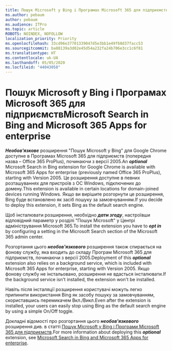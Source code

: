 ```yaml
---
title: Пошук Microsoft у Bing і Програмах Microsoft 365 для підприємств
ms.author: pebaum
author: pebaum
ms.audience: ITPro
ms.topic: article
ROBOTS: NOINDEX, NOFOLLOW
localization_priority: Priority
ms.openlocfilehash: 33cd96e37701339047d5e3bb1e49f60d37facc53
ms.sourcegitcommit: ba88139a3d02e45d54a232fa24b706e3cc1c6f81
ms.translationtype: HT
ms.contentlocale: uk-UA
ms.lasthandoff: 05/05/2020
ms.locfileid: "44043058"
---
```

# <a name="microsoft-search-in-bing-and-microsoft-365-apps-for-enterprise"></a><span data-ttu-id="b4d07-102">Пошук Microsoft у Bing і Програмах Microsoft 365 для підприємств</span><span class="sxs-lookup"><span data-stu-id="b4d07-102">Microsoft Search in Bing and Microsoft 365 Apps for enterprise</span></span>

<span data-ttu-id="b4d07-103">***Необов'язкове*** розширення "Пошук Microsoft у Bing" для Google Chrome доступне в Програмах Microsoft 365 для підприємств (попередня назва – Office 365 ProPlus), починаючи з версії 2005.</span><span class="sxs-lookup"><span data-stu-id="b4d07-103">An ***optional*** Microsoft Search in Bing extension for Google Chrome is available with Microsoft 365 Apps for enterprise (previously named Office 365 ProPlus), starting with Version 2005.</span></span> <span data-ttu-id="b4d07-104">Це розширення доступне в певних розташуваннях для пристроїв з ОС Windows, підключених до домену.</span><span class="sxs-lookup"><span data-stu-id="b4d07-104">This extension is available in certain locations for domain-joined devices running Windows.</span></span> <span data-ttu-id="b4d07-105">Якщо ви вирішите розгорнути це розширення, Bing буде встановлено як засіб пошуку за замовчуванням.</span><span class="sxs-lookup"><span data-stu-id="b4d07-105">If you decide to deploy this extension, it sets Bing as the default search engine.</span></span>

<span data-ttu-id="b4d07-106">Щоб інсталювати розширення, необхідно ***дати згоду***, настроївши відповідний параметр у розділі "Пошук Microsoft" у Центрі адміністрування Microsoft 365.</span><span class="sxs-lookup"><span data-stu-id="b4d07-106">To install the extension you have to ***opt in*** by configuring a setting in the Microsoft Search section of the Microsoft 365 admin center.</span></span>

<span data-ttu-id="b4d07-107">Розгортання цього ***необов'язкового*** розширення також спирається на фонову службу, яка входить до складу Програм Microsoft 365 для підприємств, починаючи з версії 2005.</span><span class="sxs-lookup"><span data-stu-id="b4d07-107">Deployment of this ***optional*** extension also relies on a background service, which is included with Microsoft 365 Apps for enterprise, starting with Version 2005.</span></span> <span data-ttu-id="b4d07-108">Якщо фонову службу не інстальовано, розширення не вдасться інсталювати.</span><span class="sxs-lookup"><span data-stu-id="b4d07-108">If the background service isn't installed, the extension won't be installed.</span></span>

<span data-ttu-id="b4d07-109">Навіть після інсталяції розширення користувачі можуть легко припинити використання Bing як засобу пошуку за замовчуванням, скориставшись перемикачем Вкл./Викл.</span><span class="sxs-lookup"><span data-stu-id="b4d07-109">Even after the extension is installed, your users can easily stop using Bing as the default search engine by using a simple On/Off toggle.</span></span>

<span data-ttu-id="b4d07-110">Докладні відомості про розгортання цього ***необов'язкового*** розширення див. в статті [Пошук Microsoft у Bing і Програми Microsoft 365 для підприємств](https://docs.microsoft.com/deployoffice/microsoft-search-bing).</span><span class="sxs-lookup"><span data-stu-id="b4d07-110">For more information about deploying this ***optional*** extension, see [Microsoft Search in Bing and Microsoft 365 Apps for enterprise](https://docs.microsoft.com/deployoffice/microsoft-search-bing).</span></span>